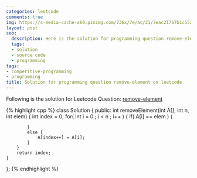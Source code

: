 ```yaml
---
categories: leetcode
comments: true
img: https://s-media-cache-ak0.pinimg.com/736x/7e/ac/21/7eac217b7b1c55ab7fd56758e4e181be.jpg
layout: post
seo:
  description: Here is the solution for programming question remove-element on leetcode
  tags:
  - solution
  - source code
  - programming
tags:
- competitive-programming
- programming
title: Solution for programming question remove-element on leetcode
---
```


Following is the solution for Leetcode Question: [remove-element](https://leetcode.com/problems/remove-element/)

{% highlight cpp %}
class Solution {
public:
    int removeElement(int A[], int n, int elem) {
        int index = 0;
        for( int i = 0 ; i < n ; i++ ) {
            if( A[i] == elem ) {
                
            }
            else {
                A[index++] = A[i];
            }
        }
        return index;
    }
};
{% endhighlight %}